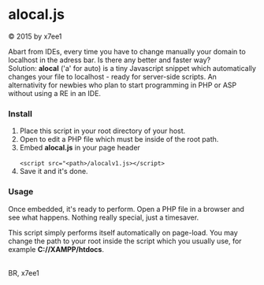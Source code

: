 # alocal.js
&copy; 2015 by x7ee1


Abart from IDEs, every time you have to change manually your domain to localhost in the adress bar. Is there any better and faster way? <br>
Solution: **alocal** ('a' for auto) is a tiny Javascript snippet which automatically changes your file to localhost - ready for server-side scripts. An alternativity for newbies who plan to start programming in PHP or ASP without using a RE in an IDE.

### Install
1. Place this script in your root directory of your host.
2. Open to edit a PHP file which must be inside of the root path.
3. Embed **alocal.js** in your page header<br>
    <code>
      &lt;script src="&lt;path>/alocalv1.js>&lt;/script>
    </code>
4. Save it and it's done.

### Usage
Once embedded, it's ready to perform. Open a PHP file in a browser and see what happens. Nothing really special, just a timesaver.

This script simply performs itself automatically on page-load. You may change the path to your root inside the script which you usually use, for example **C://XAMPP/htdocs**.<br>
<br>

BR, x7ee1
